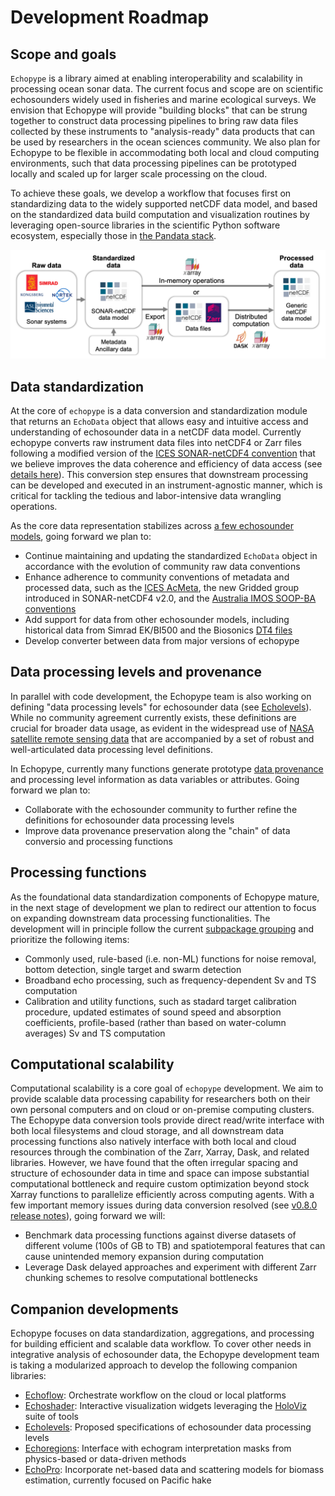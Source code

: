 # Development Roadmap


## Scope and goals
`Echopype` is a library aimed at enabling interoperability and scalability in processing ocean sonar data. The current focus and scope are on scientific echosounders widely used in fisheries and marine ecological surveys. We envision that Echopype will provide "building blocks" that can be strung together to construct data processing pipelines to bring raw data files collected by these instruments to "analysis-ready" data products that can be used by researchers in the ocean sciences community. We also plan for Echopype to be flexible in accommodating both local and cloud computing environments, such that data processing pipelines can be prototyped locally and scaled up for larger scale processing on the cloud.

To achieve these goals, we develop a workflow that focuses first on standardizing data to the widely supported netCDF data model, and based on the standardized data build computation and visualization routines by leveraging open-source libraries in the scientific Python software ecosystem, especially those in [the Pandata stack](https://github.com/panstacks/pandata?tab=readme-ov-file).

![workflow](./images/workflow_v2.png)



## Data standardization

At the core of `echopype` is a data conversion and standardization module that returns an `EchoData` object that allows easy and intuitive access and understanding of echosounder data in a netCDF data model. Currently echopype converts raw instrument data files into netCDF4 or Zarr files following a modified version of the [ICES SONAR-netCDF4 convention](https://github.com/ices-publications/SONAR-netCDF4/) that we believe improves the data coherence and efficiency of data access (see [details here](./data-format-sonarnetcdf4)). This conversion step ensures that downstream processing can be developed and executed in an instrument-agnostic manner, which is critical for tackling the tedious and labor-intensive data wrangling operations.

As the core data representation stabilizes across [a few echosounder models](https://echopype.readthedocs.io/en/stable/convert.html#supported-raw-file-types), going forward we plan to:
- Continue maintaining and updating the standardized `EchoData` object in accordance with the evolution of community raw data conventions
- Enhance adherence to community conventions of metadata and processed data, such as the [ICES AcMeta](https://github.com/ices-publications/AcMeta), the new Gridded group introduced in SONAR-netCDF4 v2.0, and the [Australia IMOS SOOP-BA conventions](https://imos.org.au/fileadmin/user_upload/shared/SOOP/BASOOP/SOOP-BA_NetCDF_Conventions_Version_2.2.pdf)
- Add support for data from other echosounder models, including historical data from Simrad EK/BI500 and the Biosonics [DT4 files](https://www.biosonicsinc.com/download/dt4-file-format-specification/)
- Develop converter between data from major versions of echopype



## Data processing levels and provenance

In parallel with code development, the Echopype team is also working on defining "data processing levels" for echosounder data (see [Echolevels](https://echolevels.readthedocs.io/en/latest/)). While no community agreement currently exists, these definitions are crucial for broader data usage, as evident in the widespread use of [NASA satellite remote sensing data](https://link.springer.com/referenceworkentry/10.1007/978-0-387-36699-9_36) that are accompanied by a set of robust and well-articulated data processing level definitions.

In Echopype, currently many functions generate prototype [data provenance](https://eos.org/opinions/the-importance-of-data-set-provenance-for-science) and processing level information as data variables or attributes. Going forward we plan to:
- Collaborate with the echosounder community to further refine the definitions for echosounder data processing levels
- Improve data provenance preservation along the "chain" of data conversio and processing functions



## Processing functions

As the foundational data standardization components of Echopype mature, in the next stage of development we plan to redirect our attention to focus on expanding downstream data processing functionalities. The development will in principle follow the current [subpackage grouping](data-proc-func) and prioritize the following items:
- Commonly used, rule-based (i.e. non-ML) functions for noise removal, bottom detection, single target and swarm detection
- Broadband echo processing, such as frequency-dependent Sv and TS computation
- Calibration and utility functions, such as stadard target calibration procedure, updated estimates of sound speed and absorption coefficients, profile-based (rather than based on water-column averages) Sv and TS computation



## Computational scalability

Computational scalability is a core goal of `echopype` development. We aim to provide scalable data processing capability for researchers both on their own personal computers and on cloud or on-premise computing clusters. The Echopype data conversion tools provide direct read/write interface with both local filesystems and cloud storage, and all downstream data processing functions also natively interface with both local and cloud resources through the combination of the Zarr, Xarray, Dask, and related libraries. However, we have found that the often irregular spacing and structure of echosounder data in time and space can impose substantial computational bottleneck and require custom optimization beyond stock Xarray functions to parallelize efficiently across computing agents. With a few important memory issues during data conversion resolved (see [v0.8.0 release notes](https://echopype.readthedocs.io/en/stable/whats-new.html#v0-8-0-2023-august-27)), going forward we will:
- Benchmark data processing functions against diverse datasets of different volume (100s of GB to TB) and spatiotemporal features that can cause unintended memory expansion during computation
- Leverage Dask delayed approaches and experiment with different Zarr chunking schemes to resolve computational bottlenecks



## Companion developments

Echopype focuses on data standardization, aggregations, and processing for building efficient and scalable data workflow. To cover other needs in integrative analysis of echosounder data, the Echopype development team is taking a modularized approach to develop the following companion libraries:

- [Echoflow](https://github.com/OSOceanAcoustics/echoflow): Orchestrate workflow on the cloud or local platforms
- [Echoshader](https://github.com/OSOceanAcoustics/echoshader): Interactive visualization widgets leveraging the [HoloViz](https://holoviz.org/) suite of tools
- [Echolevels](https://github.com/OSOceanAcoustics/echolevels): Proposed specifications of echosounder data processing levels
- [Echoregions](https://github.com/OSOceanAcoustics/echoregions): Interface with echogram interpretation masks from physics-based or data-driven methods
- [EchoPro](https://github.com/uw-echospace/EchoPro): Incorporate net-based data and scattering models for biomass estimation, currently focused on Pacific hake
<!-- - [Echopydantic](https://github.com/OSOceanAcoustics/echopydantic): provide convention-related functionalities, such as definitions and compliance checking -->
